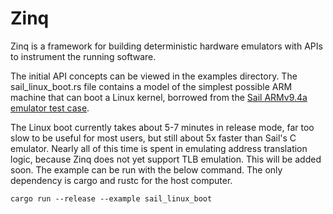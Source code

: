 # Zinq

Zinq is a framework for building deterministic hardware emulators with APIs to instrument the running software.

The initial API concepts can be viewed in the examples directory. The sail_linux_boot.rs file contains a model of the simplest possible ARM machine that can boot a Linux kernel, borrowed from the [Sail ARMv9.4a emulator test case](https://github.com/rems-project/sail-arm/tree/master/arm-v9.4-a).

The Linux boot currently takes about 5-7 minutes in release mode, far too slow to be useful for most users, but still about 5x faster than Sail's C emulator. Nearly all of this time is spent in emulating address translation logic, because Zinq does not yet support TLB emulation. This will be added soon. The example can be run with the below command. The only dependency is cargo and rustc for the host computer.

```
cargo run --release --example sail_linux_boot
```
